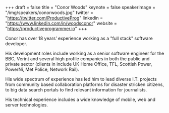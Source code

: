 +++
draft = false
title = "Conor Woods"
keynote = false
speakerimage = "/img/speakers/conorwoods.jpg"
twitter = "https://twitter.com/ProductiveProg"
linkedin = "https://www.linkedin.com/in/woodsconor"
website = "https://productiveprogrammer.io"
+++

Conor has over 18 years’ experience working as a "full stack" software developer.

His development roles include working as a senior software engineer for the BBC, Verint and several high profile companies in both the public and private sector (clients in include UK Home Office, TFL, Scottish Power, PowerNi, Met Police, Network Rail).

His wide spectrum of experience has led him to lead diverse I.T. projects from community based collaboration platforms for disaster stricken citizens, to big data search portals to find relevant information for journalists.

His technical experience includes a wide knowledge of mobile, web and server technologies.